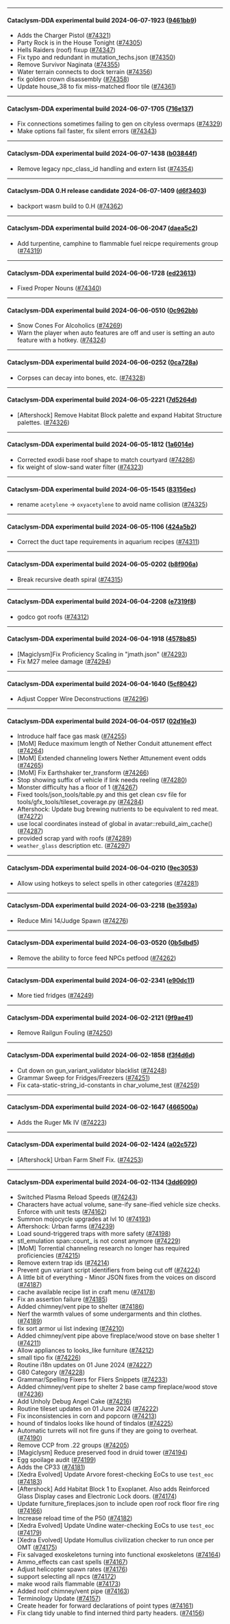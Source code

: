 
---

#### Cataclysm-DDA experimental build 2024-06-07-1923 ([9461bb9](https://github.com/CleverRaven/Cataclysm-DDA/releases/tag/cdda-experimental-2024-06-07-1923))

* Adds the Charger Pistol ([#74321](https://github.com/CleverRaven/Cataclysm-DDA/pull/74321))
* Party Rock is in the House Tonight ([#74305](https://github.com/CleverRaven/Cataclysm-DDA/pull/74305))
* Hells Raiders (roof) fixup ([#74347](https://github.com/CleverRaven/Cataclysm-DDA/pull/74347))
* Fix typo and redundant in mutation_techs.json ([#74350](https://github.com/CleverRaven/Cataclysm-DDA/pull/74350))
* Remove Survivor Naginata ([#74355](https://github.com/CleverRaven/Cataclysm-DDA/pull/74355))
* Water terrain connects to dock terrain ([#74356](https://github.com/CleverRaven/Cataclysm-DDA/pull/74356))
* fix golden crown disassembly ([#74358](https://github.com/CleverRaven/Cataclysm-DDA/pull/74358))
* Update house_38 to fix miss-matched floor tile ([#74361](https://github.com/CleverRaven/Cataclysm-DDA/pull/74361))

---

#### Cataclysm-DDA experimental build 2024-06-07-1705 ([716e137](https://github.com/CleverRaven/Cataclysm-DDA/releases/tag/cdda-experimental-2024-06-07-1705))

* Fix connections sometimes failing to gen on cityless overmaps ([#74329](https://github.com/CleverRaven/Cataclysm-DDA/pull/74329))
* Make options fail faster, fix silent errors ([#74343](https://github.com/CleverRaven/Cataclysm-DDA/pull/74343))

---

#### Cataclysm-DDA experimental build 2024-06-07-1438 ([b03844f](https://github.com/CleverRaven/Cataclysm-DDA/releases/tag/cdda-experimental-2024-06-07-1438))

* Remove legacy npc_class_id handling and extern list ([#74354](https://github.com/CleverRaven/Cataclysm-DDA/pull/74354))

---

#### Cataclysm-DDA 0.H release candidate 2024-06-07-1409 ([d6f3403](https://github.com/CleverRaven/Cataclysm-DDA/releases/tag/cdda-0.H-2024-06-07-1409))

* backport wasm build to 0.H ([#74362](https://github.com/CleverRaven/Cataclysm-DDA/pull/74362))

---

#### Cataclysm-DDA experimental build 2024-06-06-2047 ([daea5c2](https://github.com/CleverRaven/Cataclysm-DDA/releases/tag/cdda-experimental-2024-06-06-2047))

* Add turpentine, camphine to flammable fuel reicpe requirements group ([#74319](https://github.com/CleverRaven/Cataclysm-DDA/pull/74319))

---

#### Cataclysm-DDA experimental build 2024-06-06-1728 ([ed23613](https://github.com/CleverRaven/Cataclysm-DDA/releases/tag/cdda-experimental-2024-06-06-1728))

* Fixed Proper Nouns ([#74340](https://github.com/CleverRaven/Cataclysm-DDA/pull/74340))

---

#### Cataclysm-DDA experimental build 2024-06-06-0510 ([0c962bb](https://github.com/CleverRaven/Cataclysm-DDA/releases/tag/cdda-experimental-2024-06-06-0510))

* Snow Cones For Alcoholics ([#74269](https://github.com/CleverRaven/Cataclysm-DDA/pull/74269))
* Warn the player when auto features are off and user is setting an auto feature with a hotkey. ([#74324](https://github.com/CleverRaven/Cataclysm-DDA/pull/74324))

---

#### Cataclysm-DDA experimental build 2024-06-06-0252 ([0ca728a](https://github.com/CleverRaven/Cataclysm-DDA/releases/tag/cdda-experimental-2024-06-06-0252))

* Corpses can decay into bones, etc. ([#74328](https://github.com/CleverRaven/Cataclysm-DDA/pull/74328))

---

#### Cataclysm-DDA experimental build 2024-06-05-2221 ([7d5264d](https://github.com/CleverRaven/Cataclysm-DDA/releases/tag/cdda-experimental-2024-06-05-2221))

* [Aftershock] Remove Habitat Block palette and expand Habitat Structure palettes. ([#74326](https://github.com/CleverRaven/Cataclysm-DDA/pull/74326))

---

#### Cataclysm-DDA experimental build 2024-06-05-1812 ([1a6014e](https://github.com/CleverRaven/Cataclysm-DDA/releases/tag/cdda-experimental-2024-06-05-1812))

* Corrected exodii base roof shape to match courtyard ([#74286](https://github.com/CleverRaven/Cataclysm-DDA/pull/74286))
* fix weight of slow-sand water filter ([#74323](https://github.com/CleverRaven/Cataclysm-DDA/pull/74323))

---

#### Cataclysm-DDA experimental build 2024-06-05-1545 ([83156ec](https://github.com/CleverRaven/Cataclysm-DDA/releases/tag/cdda-experimental-2024-06-05-1545))

* rename `acetylene` -> `oxyacetylene` to avoid name collision ([#74325](https://github.com/CleverRaven/Cataclysm-DDA/pull/74325))

---

#### Cataclysm-DDA experimental build 2024-06-05-1106 ([424a5b2](https://github.com/CleverRaven/Cataclysm-DDA/releases/tag/cdda-experimental-2024-06-05-1106))

* Correct the duct tape requirements in aquarium recipes ([#74311](https://github.com/CleverRaven/Cataclysm-DDA/pull/74311))

---

#### Cataclysm-DDA experimental build 2024-06-05-0202 ([b8f906a](https://github.com/CleverRaven/Cataclysm-DDA/releases/tag/cdda-experimental-2024-06-05-0202))

* Break recursive death spiral ([#74315](https://github.com/CleverRaven/Cataclysm-DDA/pull/74315))

---

#### Cataclysm-DDA experimental build 2024-06-04-2208 ([e7319f8](https://github.com/CleverRaven/Cataclysm-DDA/releases/tag/cdda-experimental-2024-06-04-2208))

* godco got roofs ([#74312](https://github.com/CleverRaven/Cataclysm-DDA/pull/74312))

---

#### Cataclysm-DDA experimental build 2024-06-04-1918 ([4578b85](https://github.com/CleverRaven/Cataclysm-DDA/releases/tag/cdda-experimental-2024-06-04-1918))

* [Magiclysm]Fix Proficiency Scaling in "jmath.json" ([#74293](https://github.com/CleverRaven/Cataclysm-DDA/pull/74293))
* Fix M27 melee damage ([#74294](https://github.com/CleverRaven/Cataclysm-DDA/pull/74294))

---

#### Cataclysm-DDA experimental build 2024-06-04-1640 ([5cf8042](https://github.com/CleverRaven/Cataclysm-DDA/releases/tag/cdda-experimental-2024-06-04-1640))

* Adjust Copper Wire Deconstructions ([#74296](https://github.com/CleverRaven/Cataclysm-DDA/pull/74296))

---

#### Cataclysm-DDA experimental build 2024-06-04-0517 ([02d16e3](https://github.com/CleverRaven/Cataclysm-DDA/releases/tag/cdda-experimental-2024-06-04-0517))

* Introduce half face gas mask ([#74255](https://github.com/CleverRaven/Cataclysm-DDA/pull/74255))
* [MoM] Reduce maximum length of Nether Conduit attunement effect ([#74264](https://github.com/CleverRaven/Cataclysm-DDA/pull/74264))
* [MoM] Extended channeling lowers Nether Attunement event odds ([#74265](https://github.com/CleverRaven/Cataclysm-DDA/pull/74265))
* [MoM] Fix Earthshaker ter_transform ([#74266](https://github.com/CleverRaven/Cataclysm-DDA/pull/74266))
* Stop showing suffix of vehicle if link needs reeling ([#74280](https://github.com/CleverRaven/Cataclysm-DDA/pull/74280))
* Monster difficulty has a floor of 1 ([#74267](https://github.com/CleverRaven/Cataclysm-DDA/pull/74267))
* Fixed tools/json_tools/table.py and this get clean csv file for tools/gfx_tools/tileset_coverage.py ([#74284](https://github.com/CleverRaven/Cataclysm-DDA/pull/74284))
* Aftershock: Update bug brewing nutrients to be equivalent to red meat. ([#74272](https://github.com/CleverRaven/Cataclysm-DDA/pull/74272))
* use local coordinates instead of global in avatar::rebuild_aim_cache() ([#74287](https://github.com/CleverRaven/Cataclysm-DDA/pull/74287))
* provided scrap yard with roofs ([#74289](https://github.com/CleverRaven/Cataclysm-DDA/pull/74289))
* `weather_glass` description etc. ([#74297](https://github.com/CleverRaven/Cataclysm-DDA/pull/74297))

---

#### Cataclysm-DDA experimental build 2024-06-04-0210 ([9ec3053](https://github.com/CleverRaven/Cataclysm-DDA/releases/tag/cdda-experimental-2024-06-04-0210))

* Allow using hotkeys to select spells in other categories ([#74281](https://github.com/CleverRaven/Cataclysm-DDA/pull/74281))

---

#### Cataclysm-DDA experimental build 2024-06-03-2218 ([be3593a](https://github.com/CleverRaven/Cataclysm-DDA/releases/tag/cdda-experimental-2024-06-03-2218))

* Reduce Mini 14/Judge Spawn ([#74276](https://github.com/CleverRaven/Cataclysm-DDA/pull/74276))

---

#### Cataclysm-DDA experimental build 2024-06-03-0520 ([0b5dbd5](https://github.com/CleverRaven/Cataclysm-DDA/releases/tag/cdda-experimental-2024-06-03-0520))

* Remove the ability to force feed NPCs petfood ([#74262](https://github.com/CleverRaven/Cataclysm-DDA/pull/74262))

---

#### Cataclysm-DDA experimental build 2024-06-02-2341 ([e90dc11](https://github.com/CleverRaven/Cataclysm-DDA/releases/tag/cdda-experimental-2024-06-02-2341))

* More tied fridges ([#74249](https://github.com/CleverRaven/Cataclysm-DDA/pull/74249))

---

#### Cataclysm-DDA experimental build 2024-06-02-2121 ([9f9ae41](https://github.com/CleverRaven/Cataclysm-DDA/releases/tag/cdda-experimental-2024-06-02-2121))

* Remove Railgun Fouling ([#74250](https://github.com/CleverRaven/Cataclysm-DDA/pull/74250))

---

#### Cataclysm-DDA experimental build 2024-06-02-1858 ([f3f4d6d](https://github.com/CleverRaven/Cataclysm-DDA/releases/tag/cdda-experimental-2024-06-02-1858))

* Cut down on gun_variant_validator blacklist ([#74248](https://github.com/CleverRaven/Cataclysm-DDA/pull/74248))
* Grammar Sweep for Fridges/Freezers ([#74251](https://github.com/CleverRaven/Cataclysm-DDA/pull/74251))
* Fix cata-static-string_id-constants in char_volume_test ([#74259](https://github.com/CleverRaven/Cataclysm-DDA/pull/74259))

---

#### Cataclysm-DDA experimental build 2024-06-02-1647 ([466500a](https://github.com/CleverRaven/Cataclysm-DDA/releases/tag/cdda-experimental-2024-06-02-1647))

* Adds the Ruger Mk IV ([#74223](https://github.com/CleverRaven/Cataclysm-DDA/pull/74223))

---

#### Cataclysm-DDA experimental build 2024-06-02-1424 ([a02c572](https://github.com/CleverRaven/Cataclysm-DDA/releases/tag/cdda-experimental-2024-06-02-1424))

* [Aftershock] Urban Farm Shelf Fix. ([#74253](https://github.com/CleverRaven/Cataclysm-DDA/pull/74253))

---

#### Cataclysm-DDA experimental build 2024-06-02-1134 ([3dd6090](https://github.com/CleverRaven/Cataclysm-DDA/releases/tag/cdda-experimental-2024-06-02-1134))

* Switched Plasma Reload Speeds ([#74243](https://github.com/CleverRaven/Cataclysm-DDA/pull/74243))
* Characters have actual volume, sane-ify sane-ified vehicle size checks. Enforce with unit tests ([#74162](https://github.com/CleverRaven/Cataclysm-DDA/pull/74162))
* Summon mojocycle upgrades at lvl 10 ([#74193](https://github.com/CleverRaven/Cataclysm-DDA/pull/74193))
* Aftershock: Urban farms ([#74239](https://github.com/CleverRaven/Cataclysm-DDA/pull/74239))
* Load sound-triggered traps with more safety ([#74198](https://github.com/CleverRaven/Cataclysm-DDA/pull/74198))
* stl_emulation span::count_ is not const anymore ([#74229](https://github.com/CleverRaven/Cataclysm-DDA/pull/74229))
* [MoM] Torrential channeling research no longer has required proficiencies ([#74215](https://github.com/CleverRaven/Cataclysm-DDA/pull/74215))
* Remove extern trap ids ([#74214](https://github.com/CleverRaven/Cataclysm-DDA/pull/74214))
* Prevent gun variant script identifiers from being cut off ([#74224](https://github.com/CleverRaven/Cataclysm-DDA/pull/74224))
* A little bit of everything - Minor JSON fixes from the voices on discord ([#74187](https://github.com/CleverRaven/Cataclysm-DDA/pull/74187))
* cache available recipe list in craft menu ([#74178](https://github.com/CleverRaven/Cataclysm-DDA/pull/74178))
* Fix an assertion failure ([#74185](https://github.com/CleverRaven/Cataclysm-DDA/pull/74185))
* Added chimney/vent pipe to shelter ([#74186](https://github.com/CleverRaven/Cataclysm-DDA/pull/74186))
* Nerf the warmth values of some undergarments and thin clothes. ([#74189](https://github.com/CleverRaven/Cataclysm-DDA/pull/74189))
* fix sort armor ui list indexing ([#74210](https://github.com/CleverRaven/Cataclysm-DDA/pull/74210))
* Added chimney/vent pipe above fireplace/wood stove on base shelter 1 ([#74211](https://github.com/CleverRaven/Cataclysm-DDA/pull/74211))
* Allow appliances to looks_like furniture ([#74212](https://github.com/CleverRaven/Cataclysm-DDA/pull/74212))
* small tipo fix ([#74226](https://github.com/CleverRaven/Cataclysm-DDA/pull/74226))
* Routine i18n updates on 01 June 2024 ([#74227](https://github.com/CleverRaven/Cataclysm-DDA/pull/74227))
* G80 Category ([#74228](https://github.com/CleverRaven/Cataclysm-DDA/pull/74228))
* Grammar/Spelling Fixers for Fliers Snippets ([#74233](https://github.com/CleverRaven/Cataclysm-DDA/pull/74233))
* Added chimney/vent pipe to shelter 2 base camp fireplace/wood stove ([#74236](https://github.com/CleverRaven/Cataclysm-DDA/pull/74236))
* Add Unholy Debug Angel Cake ([#74216](https://github.com/CleverRaven/Cataclysm-DDA/pull/74216))
* Routine tileset updates on 01 June 2024 ([#74222](https://github.com/CleverRaven/Cataclysm-DDA/pull/74222))
* Fix inconsistencies in corn and popcorn ([#74213](https://github.com/CleverRaven/Cataclysm-DDA/pull/74213))
* hound of tindalos looks like hound of tindalos ([#74225](https://github.com/CleverRaven/Cataclysm-DDA/pull/74225))
* Automatic turrets will not fire guns if they are going to overheat. ([#74190](https://github.com/CleverRaven/Cataclysm-DDA/pull/74190))
* Remove CCP from .22 groups ([#74205](https://github.com/CleverRaven/Cataclysm-DDA/pull/74205))
* [Magiclysm] Reduce preserved food in druid tower ([#74194](https://github.com/CleverRaven/Cataclysm-DDA/pull/74194))
* Egg spoilage audit ([#74199](https://github.com/CleverRaven/Cataclysm-DDA/pull/74199))
* Adds the CP33 ([#74181](https://github.com/CleverRaven/Cataclysm-DDA/pull/74181))
* [Xedra Evolved] Update Arvore forest-checking EoCs to use `test_eoc` ([#74183](https://github.com/CleverRaven/Cataclysm-DDA/pull/74183))
* [Aftershock] Add Habitat Block 1 to Exoplanet. Also adds Reinforced Glass Display cases and Electronic Lock doors. ([#74174](https://github.com/CleverRaven/Cataclysm-DDA/pull/74174))
* Update furniture_fireplaces.json to include open roof rock floor fire ring ([#74166](https://github.com/CleverRaven/Cataclysm-DDA/pull/74166))
* Increase reload time of the P50 ([#74182](https://github.com/CleverRaven/Cataclysm-DDA/pull/74182))
* [Xedra Evolved] Update Undine water-checking EoCs to use `test_eoc` ([#74179](https://github.com/CleverRaven/Cataclysm-DDA/pull/74179))
* [Xedra Evolved] Update Homullus civilization checker to run once per OMT ([#74175](https://github.com/CleverRaven/Cataclysm-DDA/pull/74175))
* Fix salvaged exoskeletons turning into functional exoskeletons ([#74164](https://github.com/CleverRaven/Cataclysm-DDA/pull/74164))
* Ammo_effects can cast spells ([#74167](https://github.com/CleverRaven/Cataclysm-DDA/pull/74167))
* Adjust helicopter spawn rates ([#74176](https://github.com/CleverRaven/Cataclysm-DDA/pull/74176))
* support selecting all npcs ([#74172](https://github.com/CleverRaven/Cataclysm-DDA/pull/74172))
* make wood rails flammable ([#74173](https://github.com/CleverRaven/Cataclysm-DDA/pull/74173))
* Added roof chimney/vent pipe ([#74163](https://github.com/CleverRaven/Cataclysm-DDA/pull/74163))
* Terminology Update ([#74157](https://github.com/CleverRaven/Cataclysm-DDA/pull/74157))
* Create header for forward declarations of point types ([#74161](https://github.com/CleverRaven/Cataclysm-DDA/pull/74161))
* Fix clang tidy unable to find interned third party headers. ([#74156](https://github.com/CleverRaven/Cataclysm-DDA/pull/74156))
